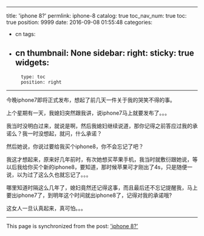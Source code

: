 
---
title: 'iphone 8?'
permlink: iphone-8
catalog: true
toc_nav_num: true
toc: true
position: 9999
date: 2016-09-08 01:55:48
categories:
- cn
tags:
- cn
thumbnail: None
sidebar:
    right:
        sticky: true
widgets:
    -
        type: toc
        position: right
---


今晚iphone7即将正式发布，想起了前几天一件关于我的哭笑不得的事。

  上个星期有一天，我媳妇突然跟我讲，说iphone7马上就要发布了。。。

  我当时没明白过来，就说是啊，然后我媳妇继续说道，那你记得之前答应过我的承诺么？我一时没想起，就问，什么承诺？

  然后她说，你说过要给我买个iphone8，你不会忘记了吧？

  我这才想起来，原来好几年前时，有次她想买苹果手机，我当时就敷衍跟她说，等以后我给你买个新的iphone8，要知道，那时候苹果可才刚出了4s，只是随便一说，以为过了这么久也就忘记了。。。

  哪里知道时隔这么几年了，媳妇竟然还记得这事，而且最后还不忘记提醒我，马上要出iphone7了，到明年这个时间就出iphone8了，记得对我的承诺哦?

  这女人一旦认真起来，真可怕。。。

- - -

This page is synchronized from the post: ['iphone 8?'](https://steemit.com/@rivalhw/iphone-8)
